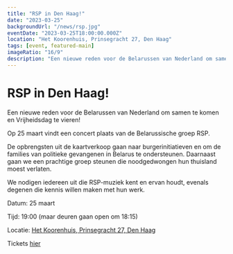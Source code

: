 ```yaml
---
title: "RSP in Den Haag!"
date: "2023-03-25"
backgroundUrl: "/news/rsp.jpg"
eventDate: "2023-03-25T18:00:00.000Z"
location: "Het Koorenhuis, Prinsegracht 27, Den Haag"
tags: [event, featured-main]
imageRatio: "16/9"
description: "Een nieuwe reden voor de Belarussen van Nederland om samen te komen en Vrijheidsdag te vieren! Op 25 maart vindt een concert plaats van de Belarussische groep RSP"
---
```


# RSP in Den Haag!

Een nieuwe reden voor de Belarussen van Nederland om samen te komen en Vrijheidsdag te vieren!

Op 25 maart vindt een concert plaats van de Belarussische groep RSP.

De opbrengsten uit de kaartverkoop gaan naar burgerinitiatieven en om de families van politieke gevangenen in Belarus te ondersteunen. Daarnaast gaan we een prachtige groep steunen die noodgedwongen hun thuisland moest verlaten.

We nodigen iedereen uit die RSP-muziek kent en ervan houdt, evenals degenen die kennis willen maken met hun werk.

Datum: 25 maart

Tijd: 19:00 (maar deuren gaan open om 18:15)

Locatie: [Het Koorenhuis, Prinsegracht 27, Den Haag](https://goo.gl/maps/hJdLL7w4avxfryfR9)

Tickets [hier](https://shop.ikbenaanwezig.nl/tickets/event/rsp)
